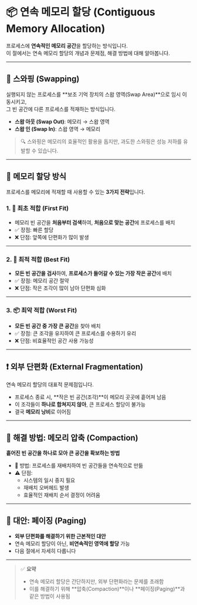 # 📦 연속 메모리 할당 (Contiguous Memory Allocation)

프로세스에 **연속적인 메모리 공간**을 할당하는 방식입니다.  
이 절에서는 연속 메모리 할당의 개념과 문제점, 해결 방법에 대해 알아봅니다.

---

## 🔄 스와핑 (Swapping)

실행되지 않는 프로세스를 **보조 기억 장치의 스왑 영역(Swap Area)**으로 임시 이동시키고,  
그 빈 공간에 다른 프로세스를 적재하는 방식입니다.

- **스왑 아웃 (Swap Out)**: 메모리 → 스왑 영역
- **스왑 인 (Swap In)**: 스왑 영역 → 메모리

> 🔍 스와핑은 메모리의 효율적인 활용을 돕지만, 과도한 스와핑은 성능 저하를 유발할 수 있습니다.

---

## 🧮 메모리 할당 방식

프로세스를 메모리에 적재할 때 사용할 수 있는 **3가지 전략**입니다.

### 1. 📍 최초 적합 (First Fit)
- 메모리 빈 공간을 **처음부터 검색**하여, **처음으로 맞는 공간**에 프로세스를 배치
- ✅ 장점: 빠른 할당  
- ❌ 단점: 앞쪽에 단편화가 많이 발생

---

### 2. 🎯 최적 적합 (Best Fit)
- **모든 빈 공간을 검사**하여, **프로세스가 들어갈 수 있는 가장 작은 공간**에 배치
- ✅ 장점: 메모리 공간 절약  
- ❌ 단점: 작은 조각이 많이 남아 단편화 심화

---

### 3. 📦 최악 적합 (Worst Fit)
- **모든 빈 공간 중 가장 큰 공간**을 찾아 배치
- ✅ 장점: 큰 조각을 유지하여 큰 프로세스를 수용하기 유리  
- ❌ 단점: 비효율적인 공간 사용 가능성

---

## ❗ 외부 단편화 (External Fragmentation)

연속 메모리 할당의 대표적 문제점입니다.

- 프로세스 종료 시, **작은 빈 공간(조각)**이 메모리 곳곳에 흩어져 남음
- 이 조각들이 **하나로 합쳐지지 않아**, 큰 프로세스 할당이 불가능
- 결국 **메모리 낭비**로 이어짐

---

## 🧹 해결 방법: 메모리 압축 (Compaction)

**흩어진 빈 공간을 하나로 모아 큰 공간을 확보하는 방법**

- 🎯 방법: 프로세스를 재배치하여 빈 공간들을 연속적으로 만듦
- ⚠️ 단점:
  - 시스템의 일시 중지 필요
  - 재배치 오버헤드 발생
  - 효율적인 재배치 순서 결정이 어려움

---

## 🔁 대안: 페이징 (Paging)

- **외부 단편화를 해결하기 위한 근본적인 대안**
- 연속 메모리 할당이 아닌, **비연속적인 영역에 할당** 가능
- 다음 절에서 자세히 다룹니다

---

> ✅ **요약**
> - 연속 메모리 할당은 간단하지만, 외부 단편화라는 문제를 초래함  
> - 이를 해결하기 위해 **압축(Compaction)**이나 **페이징(Paging)**과 같은 방법이 사용됨
